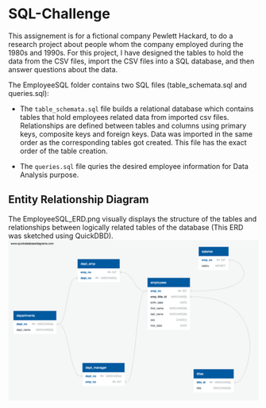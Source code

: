 # SQL-Challenge

This assignement is for a fictional company Pewlett Hackard, to do a research project about people whom the company employed during the 1980s and 1990s. For this project, I have designed the tables to hold the data from the CSV files, import the CSV files into a SQL database, and then answer questions about the data. 

The EmployeeSQL folder contains two SQL files (table_schemata.sql and queries.sql):

* The `table_schemata.sql` file builds a relational database which contains tables that hold employees related data from imported csv files. Relationships are defined between tables and columns using primary keys, composite keys and foreign keys. Data was imported in the same order as the corresponding tables got created. This file has the exact order of the table creation.

* The `queries.sql` file quries the desired employee information for Data Analysis purpose.


## Entity Relationship Diagram

The EmployeeSQL_ERD.png visually displays the structure of the tables and relationships between logically related tables of the database (This ERD was sketched using QuickDBD).
![ERD](EmployeeSQL_ERD.png)
